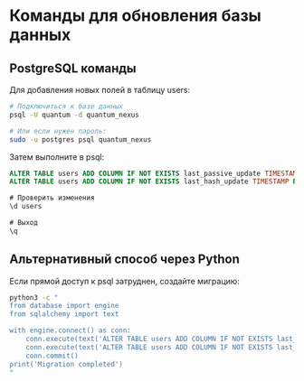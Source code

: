 # Команды для обновления базы данных

## PostgreSQL команды

Для добавления новых полей в таблицу users:

```bash
# Подключиться к базе данных
psql -U quantum -d quantum_nexus

# Или если нужен пароль:
sudo -u postgres psql quantum_nexus
```

Затем выполните в psql:

```sql
ALTER TABLE users ADD COLUMN IF NOT EXISTS last_passive_update TIMESTAMP DEFAULT CURRENT_TIMESTAMP;
ALTER TABLE users ADD COLUMN IF NOT EXISTS last_hash_update TIMESTAMP DEFAULT CURRENT_TIMESTAMP;

# Проверить изменения
\d users

# Выход
\q
```

## Альтернативный способ через Python

Если прямой доступ к psql затруднен, создайте миграцию:

```bash
python3 -c "
from database import engine
from sqlalchemy import text

with engine.connect() as conn:
    conn.execute(text('ALTER TABLE users ADD COLUMN IF NOT EXISTS last_passive_update TIMESTAMP DEFAULT CURRENT_TIMESTAMP'))
    conn.execute(text('ALTER TABLE users ADD COLUMN IF NOT EXISTS last_hash_update TIMESTAMP DEFAULT CURRENT_TIMESTAMP'))
    conn.commit()
print('Migration completed')
"
```


